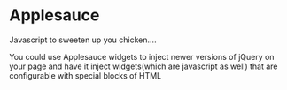 # Applesauce
Javascript to sweeten up you chicken....

You could use Applesauce widgets to inject newer versions of jQuery on your page and have it 
inject widgets(which are javascript as well) that are configurable with special blocks of HTML
